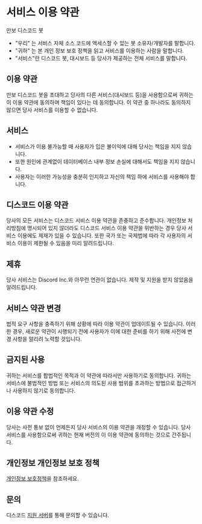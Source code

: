 # 서비스 이용 약관

만보 디스코드 봇
- "우리" 는 서비스 자체 소스 코드에 액세스할 수 있는 봇 소유자/개발자를 말합니다.
- "귀하" 는 본 개인 정보 보호 정책을 읽고 서비스를 이용하는 사람을 말합니다.
- "서비스"란 디스코드 봇, 대시보드 등 당사가 제공하는 전체 서비스를 말합니다.


## 이용 약관

만보 디스코드 봇을 초대하고 당사의 다른 서비스(대시보드 등)을 사용함으로써 귀하는 이 이용 약관에 동의하며 책임이 있다는 데 동의합니다. 이 약관 중 하나라도 동의하지 않으면 당사 서비스를 이용할 수 없습니다.

## 서비스
- 서비스가 이용 불가능할 때 사용자가 입은 불이익에 대해 당사는 책임을 지지 않습니다.
- 또한 원인에 관계없이 데이터베이스 내부 정보 손실에 대해서도 책임을 지지 않습니다.
- 사용자는 이러한 가능성을 충분히 인지하고 자신의 책임 하에 서비스를 사용해야 합니다.


## 디스코드 이용 약관
당사의 모든 서비스는 디스코드 서비스 이용 약관을 존중하고 준수합니다. 개인정보 처리방침에 명시되어 있지 않더라도 디스코드 서비스 이용 약관을 위반하는 경우 당사 서비스 이용에도 제재가 있을 수 있습니다. 또한 국가 또는 국제법에 따라 각 사용자의 서비스 이용이 제한될 수 있음을 미리 알려드립니다.

## 제휴
당사 서비스는 Discord Inc.와 아무런 연관이 없습니다. 제작 및 지원을 받지 않았음을 알려드립니다.

## 서비스 약관 변경
법적 요구 사항을 충족하기 위해 상황에 따라 이용 약관이 업데이트될 수 있습니다. 이러한 경우, 새로운 약관이 시행되기 전에 사용자가 이에 대한 준비를 하기 위해 사전에 변경 사항을 알리려 노력할 것입니다.

## 금지된 사용
귀하는 서비스를 합법적인 목적과 이 약관에 따라서만 사용하기로 동의합니다.
귀하는 서비스에 불법적인 방법 또는 서비스의 의도된 사용 범위를 초과하는 방법으로 접근하거나 사용하지 않기로 동의합니다.

## 이용 약관 수정
당사는 사전 통보 없이 언제든지 당사 서비스의 이용 약관을 개정할 수 있습니다. 당사 서비스를 사용함으로써 귀하는 현재 버전의 이 이용 약관에 동의하는 것으로 간주됩니다.

## 개인정보 개인정보 보호 정책

[개인정보 보호정책](https://github.com/Team-Manbo/policy-tos/blob/main/privacy%20policy%20ko.md)을 참조하세요.

## 문의

디스코드 [지원 서버](https://discord.gg/YyJHW8QUS7)를 통해 문의할 수 있습니다.

